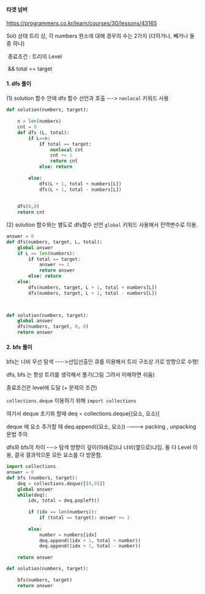 #### 타겟 넘버

https://programmers.co.kr/learn/courses/30/lessons/43165



Sol) 상태 트리 상, 각 numbers 원소에 대해 경우의 수는 2가지 (더하거나, 빼거나 둘 중 하나)

​		종료조건 :  트리의 Level 

​						  && total == target

#### 1. dfs 풀이

(1) solution 함수 안에 dfs 함수 선언과 호출 ---> `nonlocal` 키워드 사용

``` python
def solution(numbers, target):
   
    n = len(numbers)
    cnt = 0
    def dfs (L, total):
        if L==n:
            if total == target:
                nonlocal cnt
                cnt += 1
                return cnt
            else: return
               
        else:
            dfs(L + 1, total + numbers[L])
            dfs(L + 1, total - numbers[L])
        
    
    dfs(0,0)    
    return cnt 
```



(2) solution 함수와는 별도로 dfs함수 선언 `global` 키워드 사용해서 전역변수로 이용.

``` python
answer = 0
def dfs(numbers, target, L, total):
    global answer
    if L == len(numbers):
        if total == target:
            answer += 1
            return answer
        else: return
    else:
        dfs(numbers, target, L + 1, total + numbers[L])
        dfs(numbers, target, L + 1, total - numbers[L])
    


def solution(numbers, target):
    global answer
    dfs(numbers, target, 0, 0)
    return answer
```



#### 2. bfs 풀이

bfs는 너비 우선 탐색 ---->선입선출인 큐를 이용해서 트리 구조상 가로 방향으로 수행! 

dfs, bfs 는 항상 트리를 생각해서 풀기(그림 그려서 이해하면 쉬움)

종료조건은 level에 도달 (+ 문제의 조건)



`collections.deque` 이용하기 위해 	`import collections `  

여기서 deque 초기화 할때 deq = collections.deque[(요소, 요소)] 

deque 에 요소 추가할 때 deq.append((요소, 요소)) ----> packing , unpacking 문법 주의

dfs와 bfs의 차이 ---> 탐색 방향이 깊이(아래로))냐 너비(옆으로)냐임. 둘 다 Level 이용, 결국 결과적으론 모든 요소를 다 방문함.



``` python
import collections
answer = 0
def bfs (numbers, target):
    deq = collections.deque([(0,0)])
    global answer
    while(deq):
        idx, total = deq.popleft() 
        
        if (idx == len(numbers)):
            if (total == target): answer += 1
        
        else:
            number = numbers[idx]
            deq.append((idx + 1, total + number))
            deq.append((idx + 1, total - number))
     
    return answer

def solution(numbers, target):
    
    bfs(numbers, target)
    return answer
```



